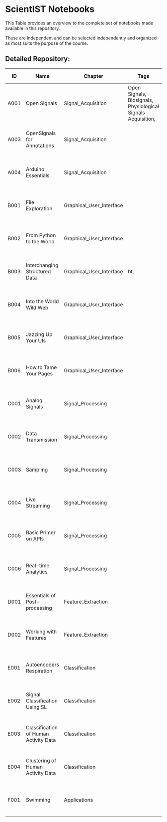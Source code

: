 # ScientIST Notebooks 
 This Table provides an overview to the complete set of notebooks made available in this repository. 
 
 These are independent and can be selected independently and organized as most suits the purpose of the course.  

 ## Detailed Repository:  
ID | Name | Chapter | Tags | Duration | Authors | Last update 
--- | --- | --- | --- | --- | --- | --- 
A001 |  Open Signals | Signal_Acquisition | Open Signals, Biosignals, Physiological Signals Acquisition,|1hour| Name Surname|2020-09-23|
A003 |  OpenSignals for Annotations | Signal_Acquisition | |1hour|Prof. Hugo Silva, Joana Pinto|2020-09-07|
A004 |  Arduino Essentials | Signal_Acquisition | |1hour|Prof. Hugo Silva, Joana Pinto|2020-09-18|
B001 |  File Exploration | Graphical_User_Interface | |1hour|Prof. Hugo Silva, Joana Pinto|2020-09-18|
B002 |  From Python to the World | Graphical_User_Interface | |1hour|Prof. Hugo Silva, Joana Pinto|2020-09-18|
B003 |  Interchanging Structured Data | Graphical_User_Interface | ht,|1hour|Prof. Hugo Silva, Joana Pinto|2020-09-18|
B004 |  Into the World Wild Web | Graphical_User_Interface | |1hour|Prof. Hugo Silva, Joana Pinto|2020-09-18|
B005 |  Jazzing Up Your UIs  | Graphical_User_Interface | |1hour|Prof. Hugo Silva, Joana Pinto|2020-09-18|
B006 |  How to Tame Your Pages | Graphical_User_Interface | |1hour|Prof. Hugo Silva, Joana Pinto|2020-09-18|
C001 |  Analog Signals | Signal_Processing | |1hour|Prof. Hugo Silva, Joana Pinto|2020-09-18|
C002 |  Data Transmission | Signal_Processing | |1hour|Prof. Hugo Silva, Joana Pinto|2020-09-18|
C003 |  Sampling | Signal_Processing | |1hour|Prof. Hugo Silva, Joana Pinto|2020-09-18|
C004 |  Live Streaming | Signal_Processing | |1hour|Prof. Hugo Silva, Joana Pinto|2020-09-18|
C005 |  Basic Primer on APIs | Signal_Processing | |1hour|Prof. Hugo Silva, Joana Pinto|2020-09-18|
C006 |   Real-time Analytics | Signal_Processing | |1hour|Prof. Hugo Silva, Joana Pinto|2020-09-18|
D001 |  Essentials of Post-processing | Feature_Extraction | |1hour|Prof. Hugo Silva, Joana Pinto|2020-09-18|
D002 |  Working with Features | Feature_Extraction | |1hour|Prof. Hugo Silva, Joana Pinto|2020-09-18|
E001 |  Autoencoders Respiration | Classification | |1hour|Prof. Hugo Silva, Joana Pinto|2020-09-18|
E002 |  Signal Classification Using SL | Classification | |1hour|Prof. Hugo Silva, Joana Pinto|2020-09-07|
E003 |  Classification of Human Activity Data | Classification | |1hour|Prof. Hugo Silva, Joana Pinto|2020-09-18|
E004 |  Clustering of Human Activity Data | Classification | |1hour|Prof. Hugo Silva, Joana Pinto|2020-09-18|
F001 |  Swimming | Applications | |1hour|Prof. Hugo Silva, Joana Pinto|2020-09-18|

